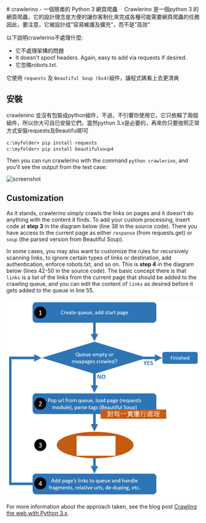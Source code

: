 <properties LandingPageTags="Python,webscraping,webcrawling" />
# crawlerino - 一個簡單的 Python 3 網頁爬蟲　
Crawlerino 是一個python 3 的網頁爬蟲，它的設計理念是方便的讓你客制化來完成各種可能需要網頁爬蟲的任務
因此，要注意，它被設計成”容易維護及擴充”，而不是”高效”　

以下說明crawlerino不處理什麼:

* 它不處理架構的問題
* It doesn't spoof headers. Again, easy to add via requests if desired.
* 它忽略robots.txt.

它使用 ```requests``` 及 ```Beautiful Soup (bs4)```組件，讓程式碼看上去更清爽


## 安裝
crawlenino 並沒有包裝成python組件，不過，不引響你使用它，它只依賴了兩個組件，所以你大可自已安裝它們，當然python 3.x是必要的，再來你只要按照正常方式安裝requests及Beautiful即可

```
c:\myfolder> pip install requests
c:\myfolder> pip install beautifulsoup4
```
Then you can run crawlerino with the command ```python crawlerino```, and you'll see the output from the test case:

![screenshot](images/testrun.png)

## Customization
As it stands, crawlerino simply crawls the links on pages and it doesn't do anything with the content it finds. To add your custom processing, insert code at **step 3** in the diagram below (line 38 in the source code). There you have access to the current page as either ```response``` (from requests.get) or ```soup``` (the parsed version from Beautiful Soup).

In some cases, you may also want to customize the rules for recursively scanning links, to ignore certain types of links or destination, add authentication, enforce robots.txt, and so on. This is **step 4** in the diagram below (lines 42-50 in the source code). The basic concept there is that ```links``` is a list of the links from the current page that should be added to the crawling queue, and you can edit the content of ```links``` as desired before it gets added to the queue in line 55.

![flowchart](images/flowchart.png)

For more information about the approach taken, see the blog post [Crawling the web with Python 3.x](http://mahugh.com/2015/12/12/crawling-the-web-with-python-3-x/).
